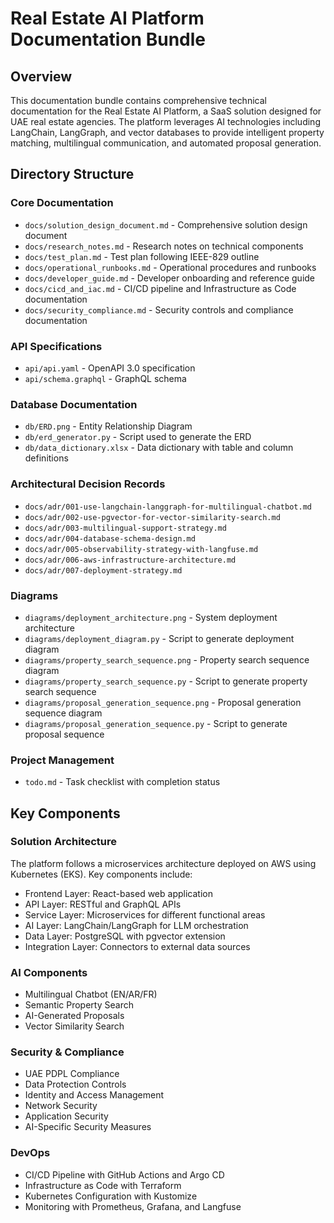 # Real Estate AI Platform Documentation Bundle

## Overview
This documentation bundle contains comprehensive technical documentation for the Real Estate AI Platform, a SaaS solution designed for UAE real estate agencies. The platform leverages AI technologies including LangChain, LangGraph, and vector databases to provide intelligent property matching, multilingual communication, and automated proposal generation.

## Directory Structure

### Core Documentation
- `docs/solution_design_document.md` - Comprehensive solution design document
- `docs/research_notes.md` - Research notes on technical components
- `docs/test_plan.md` - Test plan following IEEE-829 outline
- `docs/operational_runbooks.md` - Operational procedures and runbooks
- `docs/developer_guide.md` - Developer onboarding and reference guide
- `docs/cicd_and_iac.md` - CI/CD pipeline and Infrastructure as Code documentation
- `docs/security_compliance.md` - Security controls and compliance documentation

### API Specifications
- `api/api.yaml` - OpenAPI 3.0 specification
- `api/schema.graphql` - GraphQL schema

### Database Documentation
- `db/ERD.png` - Entity Relationship Diagram
- `db/erd_generator.py` - Script used to generate the ERD
- `db/data_dictionary.xlsx` - Data dictionary with table and column definitions

### Architectural Decision Records
- `docs/adr/001-use-langchain-langgraph-for-multilingual-chatbot.md`
- `docs/adr/002-use-pgvector-for-vector-similarity-search.md`
- `docs/adr/003-multilingual-support-strategy.md`
- `docs/adr/004-database-schema-design.md`
- `docs/adr/005-observability-strategy-with-langfuse.md`
- `docs/adr/006-aws-infrastructure-architecture.md`
- `docs/adr/007-deployment-strategy.md`

### Diagrams
- `diagrams/deployment_architecture.png` - System deployment architecture
- `diagrams/deployment_diagram.py` - Script to generate deployment diagram
- `diagrams/property_search_sequence.png` - Property search sequence diagram
- `diagrams/property_search_sequence.py` - Script to generate property search sequence
- `diagrams/proposal_generation_sequence.png` - Proposal generation sequence diagram
- `diagrams/proposal_generation_sequence.py` - Script to generate proposal sequence

### Project Management
- `todo.md` - Task checklist with completion status

## Key Components

### Solution Architecture
The platform follows a microservices architecture deployed on AWS using Kubernetes (EKS). Key components include:
- Frontend Layer: React-based web application
- API Layer: RESTful and GraphQL APIs
- Service Layer: Microservices for different functional areas
- AI Layer: LangChain/LangGraph for LLM orchestration
- Data Layer: PostgreSQL with pgvector extension
- Integration Layer: Connectors to external data sources

### AI Components
- Multilingual Chatbot (EN/AR/FR)
- Semantic Property Search
- AI-Generated Proposals
- Vector Similarity Search

### Security & Compliance
- UAE PDPL Compliance
- Data Protection Controls
- Identity and Access Management
- Network Security
- Application Security
- AI-Specific Security Measures

### DevOps
- CI/CD Pipeline with GitHub Actions and Argo CD
- Infrastructure as Code with Terraform
- Kubernetes Configuration with Kustomize
- Monitoring with Prometheus, Grafana, and Langfuse
